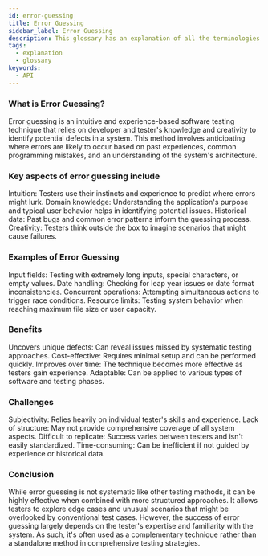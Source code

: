 ```yaml
---
id: error-guessing
title: Error Guessing
sidebar_label: Error Guessing
description: This glossary has an explanation of all the terminologies that beginners find difficult to understand at first glance.
tags:
  - explanation
  - glossary
keywords:
  - API
---
```


### What is Error Guessing?

Error guessing is an intuitive and experience-based software testing technique that relies on developer and tester's knowledge and creativity to identify potential defects in a system. This method involves anticipating where errors are likely to occur based on past experiences, common programming mistakes, and an understanding of the system's architecture.


### Key aspects of error guessing include

Intuition: Testers use their instincts and experience to predict where errors might lurk.
Domain knowledge: Understanding the application's purpose and typical user behavior helps in identifying potential issues.
Historical data: Past bugs and common error patterns inform the guessing process.
Creativity: Testers think outside the box to imagine scenarios that might cause failures.

### Examples of Error Guessing

Input fields: Testing with extremely long inputs, special characters, or empty values.
Date handling: Checking for leap year issues or date format inconsistencies.
Concurrent operations: Attempting simultaneous actions to trigger race conditions.
Resource limits: Testing system behavior when reaching maximum file size or user capacity.

### Benefits

Uncovers unique defects: Can reveal issues missed by systematic testing approaches.
Cost-effective: Requires minimal setup and can be performed quickly.
Improves over time: The technique becomes more effective as testers gain experience.
Adaptable: Can be applied to various types of software and testing phases.

### Challenges

Subjectivity: Relies heavily on individual tester's skills and experience.
Lack of structure: May not provide comprehensive coverage of all system aspects.
Difficult to replicate: Success varies between testers and isn't easily standardized.
Time-consuming: Can be inefficient if not guided by experience or historical data.

### Conclusion

While error guessing is not systematic like other testing methods, it can be highly effective when combined with more structured approaches. It allows testers to explore edge cases and unusual scenarios that might be overlooked by conventional test cases. However, the success of error guessing largely depends on the tester's expertise and familiarity with the system. As such, it's often used as a complementary technique rather than a standalone method in comprehensive testing strategies.